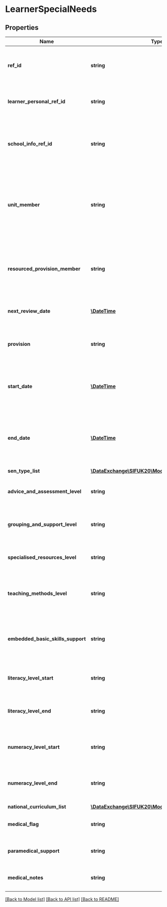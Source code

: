 # LearnerSpecialNeeds

## Properties
Name | Type | Description | Notes
------------ | ------------- | ------------- | -------------
**ref_id** | **string** | The ID (GUID) that uniquely identifies a learner special need (provision). | 
**learner_personal_ref_id** | **string** | The ID (GUID) of the learner with special educational needs. | 
**school_info_ref_id** | **string** | The ID (GUID) that uniquely identifies the school provisioned to work with the learner&amp;#039;s special needs. | 
**unit_member** | **string** | Is this learner with special education needs (SEN) in a mainstream school a member of an SEN Unit (sometimes called special class)? | [optional] 
**resourced_provision_member** | **string** | Is this learner with special education needs (SEN) in a mainstream school a member of a resourced provision? | [optional] 
**next_review_date** | [**\DateTime**](Date.md) | Date of learner&amp;#039;s next SEN review. | [optional] 
**provision** | **string** | A provision (stage) accommodated for this learner within this school. | 
**start_date** | [**\DateTime**](Date.md) | Date when learner was placed on the current SEN stage. Date may be in the future. | 
**end_date** | [**\DateTime**](Date.md) | Date when learner finished this SEN stage. Assumed to be current unless a date in the past is specified here. | [optional] 
**sen_type_list** | [**\DataExchange\SIFUK20\Models\SENType[]**](SENType.md) |  | [optional] 
**advice_and_assessment_level** | **string** | Level of provision for Advice and Assessment. (Wales) | [optional] 
**grouping_and_support_level** | **string** | Level of provision for Grouping and Support. (Wales) | [optional] 
**specialised_resources_level** | **string** | Level of provision for Specialised Resources. (Wales) | [optional] 
**teaching_methods_level** | **string** | Level of provision for Curriculum and Teaching Methods. (Wales) | [optional] 
**embedded_basic_skills_support** | **string** | Provision of Embedded Basic Skills support beyond the attainment of formal qualification. | [optional] 
**literacy_level_start** | **string** | Level of literacy at start of this SEN stage. (Wales) | [optional] 
**literacy_level_end** | **string** | Level of literacy achieved by the end of this SEN stage. (Wales) | [optional] 
**numeracy_level_start** | **string** | Level of numeracy at start of this SEN stage. (Wales) | [optional] 
**numeracy_level_end** | **string** | Level of numeracy achieved by the end of this SEN stage. (Wales) | [optional] 
**national_curriculum_list** | [**\DataExchange\SIFUK20\Models\NationalCurriculum[]**](NationalCurriculum.md) |  | [optional] 
**medical_flag** | **string** | Is there medical information on this Learner? | [optional] 
**paramedical_support** | **string** | Type of therapy needed by Learner. | [optional] 
**medical_notes** | **string** | Summary of learner&amp;#039;s medical condition. | [optional] 

[[Back to Model list]](../README.md#documentation-for-models) [[Back to API list]](../README.md#documentation-for-api-endpoints) [[Back to README]](../README.md)


